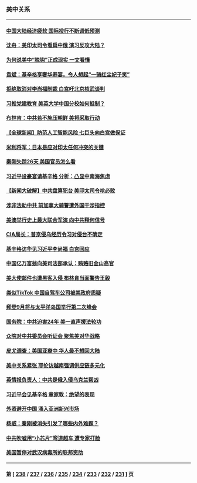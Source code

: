 ### 美中关系
---
#### [中国大陆经济疲软 国际投行不断调低预测](../../pages/nf1412576/n14040851.md) 
#### [沈舟：美印太司令看扁中俄 演习反攻大陆？](../../pages/nf1412576/n14040508.md) 
#### [为何说美中“脱钩”正成现实 一文看懂](../../pages/nf1412576/n14040091.md) 
#### [袁斌：基辛格享奢华寿宴，令人想起“一骑红尘妃子笑”](../../pages/nf1412576/n14040291.md) 
#### [拒绝取消对李尚福制裁 白宫吁北京核武谈判](../../pages/nf1412576/n14040022.md) 
#### [习推党建教育 美英大学中国分校如何抵制？](../../pages/nf1412576/n14039715.md) 
#### [布林肯：中共若不施压朝鲜 美将采取行动](../../pages/nf1412576/n14040025.md) 
#### [【全球新闻】防范人工智能风险 七巨头向白宫做保证](../../pages/nf1412576/n14039898.md) 
#### [米利将军：日本是应对印太任何冲突的关键](../../pages/nf1412576/n14039877.md) 
#### [秦刚失踪26天 美国官员怎么看](../../pages/nf1412576/n14039694.md) 
#### [习近平设豪宴请基辛格 分析：凸显中南海焦虑](../../pages/nf1412576/n14039627.md) 
#### [【新闻大破解】中共盘算犯台 美印太司令呛必败](../../pages/nf1412576/n14039523.md) 
#### [涉非法助中共 前加拿大骑警遭外国干涉指控](../../pages/nf1412576/n14039562.md) 
#### [美澳举行史上最大联合军演 向中共释何信号](../../pages/nf1412576/n14039536.md) 
#### [CIA局长：普京侵乌经历令习对侵台不确定](../../pages/nf1412576/n14039518.md) 
#### [基辛格访华见习近平李尚福 白宫回应](../../pages/nf1412576/n14039478.md) 
#### [中国亿万富翁向美司法部承认：贿赂旧金山高官](../../pages/nf1412576/n14039179.md) 
#### [美大使邮件也遭黑客入侵 布林肯当面警告王毅](../../pages/nf1412576/n14039388.md) 
#### [类似TikTok 中国自驾车公司被美政府质疑](../../pages/nf1412576/n14038922.md) 
#### [拜登9月将与太平洋岛国举行第二次峰会](../../pages/nf1412576/n14038838.md) 
#### [国务院：中共迫害24年 美一直声援法轮功](../../pages/nf1412576/n14038806.md) 
#### [众院对中共委员会听证会 聚焦美对华战略](../../pages/nf1412576/n14038798.md) 
#### [皮尤调查：美国亚裔中 华人最不想回大陆](../../pages/nf1412576/n14038718.md) 
#### [美中关系紧张 耶伦访越南强调供应链多元化](../../pages/nf1412576/n14038708.md) 
#### [英情报负责人：中共是俄入侵乌克兰帮凶](../../pages/nf1412576/n14038665.md) 
#### [习近平会见基辛格 章家敦：绝望的表现](../../pages/nf1412576/n14038604.md) 
#### [外资避开中国 涌入亚洲新兴市场](../../pages/nf1412576/n14038421.md) 
#### [杨威：秦刚被消失引发了哪些内外难题？](../../pages/nf1412576/n14038128.md) 
#### [中共吹嘘用“小芯片”弯道超车 遭专家打脸](../../pages/nf1412576/n14038175.md) 
#### [美国暂停对武汉病毒所的联邦资助](../../pages/nf1412576/n14037988.md) 

---
#### 第 [ [238](./238.md) / [237](./237.md) / [236](./236.md) / [235](./235.md) / [234](./234.md) / [233](./233.md) / [232](./232.md) / [231](./231.md) ] 页

